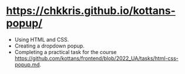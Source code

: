 # https://chkkris.github.io/kottans-popup/ 

* Using HTML and CSS.
* Creating a dropdown popup.
* Completing a practical task for the course https://github.com/kottans/frontend/blob/2022_UA/tasks/html-css-popup.md.
